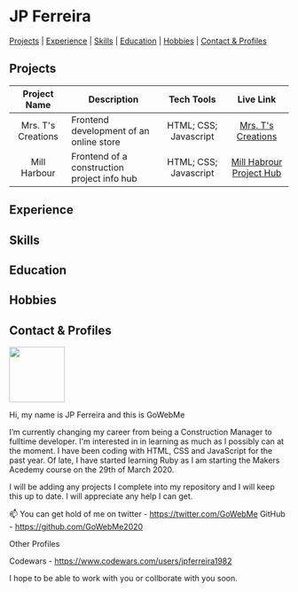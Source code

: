 JP Ferreira
======
[Projects](#proj) | [Experience](#exp) | [Skills](#ski) | [Education](#edu) | [Hobbies](#hob) | [Contact & Profiles](#cont_prof)

## Projects<a name="projects"></a>

|        Project Name       |               Description                      |          Tech Tools          |                      Live Link                                  |
|:-------------------------:|------------------------------------------------|:----------------------------:|:---------------------------------------------------------------:|
|Mrs. T's Creations         | Frontend development of an online store        | HTML; CSS; Javascript        | [Mrs. T's Creations](https://www.mrstcreations.co.uk)           |
|Mill Harbour               | Frontend of a construction project info hub    | HTML; CSS; Javascript        | [Mill Habrour Project Hub](https://www.millharbourproject.co.uk)|

## Experience<a name="exp"></a>

## Skills<a name="ski"></a>

## Education<a name="edu"></a>

## Hobbies<a name="hob"></a>

## Contact & Profiles<a name="cont_prof"></a>

<img src="https://upload.wikimedia.org/wikipedia/commons/9/91/Octicons-mark-github.svg" width="100" height="100"/>

Hi, my name is JP Ferreira and this is GoWebMe

I’m currently changing my career from being a Construction Manager to fulltime developer. I'm interested in in learning as much as I possibly can at the moment.
I have been coding with HTML, CSS and JavaScript for the past year. Of late, I have started learning Ruby as I am starting the Makers Acedemy course on the 29th of March 2020.

I will be adding any projects I complete into my repository and I will keep this up to date. I will appreciate any help I can get.

📫 You can get hold of me on 
twitter - https://twitter.com/GoWebMe
GitHub - https://github.com/GoWebMe2020

Other Profiles

Codewars - https://www.codewars.com/users/jpferreira1982

I hope to be able to work with you or collborate with you soon.

